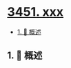 # [3451. xxx](https://github.com/Tdahuyou/TNotes.leetcode/tree/main/notes/3451.%20xxx)

<!-- region:toc -->

- [1. 📝 概述](#1--概述)

<!-- endregion:toc -->

## 1. 📝 概述
